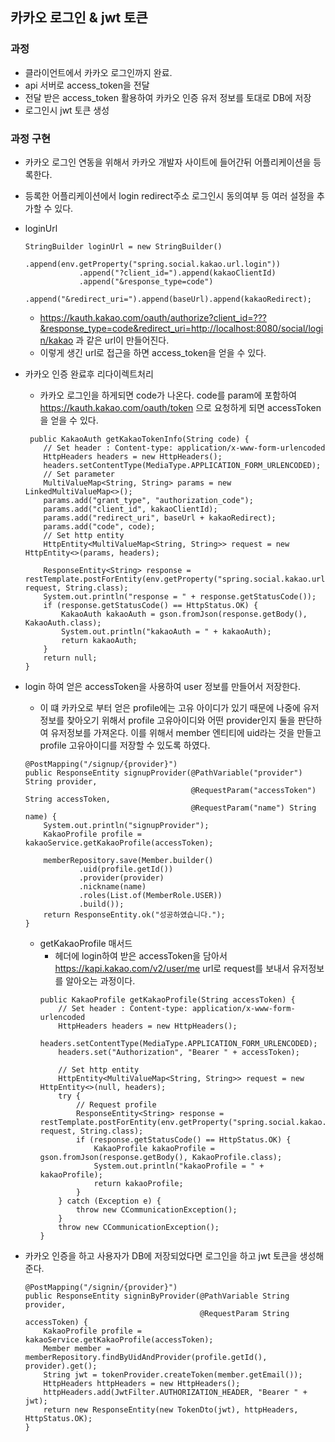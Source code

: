 ## 카카오 로그인 & jwt 토큰
### 과정
- 클라이언트에서 카카오 로그인까지 완료.
- api 서버로 access_token을 전달
- 전달 받은 access_token 활용하여 카카오 인증 유저 정보를 토대로 DB에 저장
- 로그인시 jwt 토큰 생성
### 과정 구현
- 카카오 로그인 연동을 위해서 카카오 개발자 사이트에 들어간뒤 어플리케이션을 등록한다.
- 등록한 어플리케이션에서 login redirect주소 로그인시 동의여부 등 여러 설정을 추가할 수 있다.
- loginUrl 
    ```
    StringBuilder loginUrl = new StringBuilder()
                .append(env.getProperty("spring.social.kakao.url.login"))
                .append("?client_id=").append(kakaoClientId)
                .append("&response_type=code")
                .append("&redirect_uri=").append(baseUrl).append(kakaoRedirect);
    ```
    -  https://kauth.kakao.com/oauth/authorize?client_id=???&response_type=code&redirect_uri=http://localhost:8080/social/login/kakao 과 같은 url이 만들어진다.
    - 이렇게 생긴 url로 접근을 하면 access_token을 얻을 수 있다.

- 카카오 인증 완료후 리다이렉트처리
    - 카카오 로그인을 하게되면 code가 나온다. code를 param에 포함하여 https://kauth.kakao.com/oauth/token 으로
    요청하게 되면 accessToken을 얻을 수 있다.
    ```
     public KakaoAuth getKakaoTokenInfo(String code) {
        // Set header : Content-type: application/x-www-form-urlencoded
        HttpHeaders headers = new HttpHeaders();
        headers.setContentType(MediaType.APPLICATION_FORM_URLENCODED);
        // Set parameter
        MultiValueMap<String, String> params = new LinkedMultiValueMap<>();
        params.add("grant_type", "authorization_code");
        params.add("client_id", kakaoClientId);
        params.add("redirect_uri", baseUrl + kakaoRedirect);
        params.add("code", code);
        // Set http entity
        HttpEntity<MultiValueMap<String, String>> request = new HttpEntity<>(params, headers);

        ResponseEntity<String> response = restTemplate.postForEntity(env.getProperty("spring.social.kakao.url.token"), request, String.class);
        System.out.println("response = " + response.getStatusCode());
        if (response.getStatusCode() == HttpStatus.OK) {
            KakaoAuth kakaoAuth = gson.fromJson(response.getBody(), KakaoAuth.class);
            System.out.println("kakaoAuth = " + kakaoAuth);
            return kakaoAuth;
        }
        return null;
    }
    ```

- login 하여 얻은 accessToken을 사용하여 user 정보를 만들어서 저장한다.
    - 이 떄 카카오로 부터 얻은 profile에는 고유 아이디가 있기 때문에 나중에 유저정보를 찾아오기
    위해서 profile 고유아이디와 어떤 provider인지 둘을 판단하여 유저정보를 가져온다. 이를 위해서 
    member 엔티티에 uid라는 것을 만들고 profile 고유아이디를 저장할 수 있도록 하였다.
    ```
    @PostMapping("/signup/{provider}")
    public ResponseEntity signupProvider(@PathVariable("provider") String provider,
                                         @RequestParam("accessToken") String accessToken,
                                         @RequestParam("name") String name) {
        System.out.println("signupProvider");
        KakaoProfile profile = kakaoService.getKakaoProfile(accessToken);

        memberRepository.save(Member.builder()
                .uid(profile.getId())
                .provider(provider)
                .nickname(name)
                .roles(List.of(MemberRole.USER))
                .build());
        return ResponseEntity.ok("성공하였습니다.");
    }
    ```
    - getKakaoProfile 매서드 
        - 헤더에 login하여 받은 accessToken을 담아서 https://kapi.kakao.com/v2/user/me url로 
        request를 보내서 유저정보를 알아오는 과정이다.
        ```
        public KakaoProfile getKakaoProfile(String accessToken) {
            // Set header : Content-type: application/x-www-form-urlencoded
            HttpHeaders headers = new HttpHeaders();
            headers.setContentType(MediaType.APPLICATION_FORM_URLENCODED);
            headers.set("Authorization", "Bearer " + accessToken);

            // Set http entity
            HttpEntity<MultiValueMap<String, String>> request = new HttpEntity<>(null, headers);
            try {
                // Request profile
                ResponseEntity<String> response = restTemplate.postForEntity(env.getProperty("spring.social.kakao.url.profile"), request, String.class);
                if (response.getStatusCode() == HttpStatus.OK) {
                    KakaoProfile kakaoProfile = gson.fromJson(response.getBody(), KakaoProfile.class);
                    System.out.println("kakaoProfile = " + kakaoProfile);
                    return kakaoProfile;
                }
            } catch (Exception e) {
                throw new CCommunicationException();
            }
            throw new CCommunicationException();
        }
        ```
- 카카오 인증을 하고 사용자가 DB에 저장되었다면 로그인을 하고 jwt 토큰을 생성해준다.
    ```
    @PostMapping("/signin/{provider}")
    public ResponseEntity signinByProvider(@PathVariable String provider,
                                           @RequestParam String accessToken) {
        KakaoProfile profile = kakaoService.getKakaoProfile(accessToken);
        Member member = memberRepository.findByUidAndProvider(profile.getId(), provider).get();
        String jwt = tokenProvider.createToken(member.getEmail());
        HttpHeaders httpHeaders = new HttpHeaders();
        httpHeaders.add(JwtFilter.AUTHORIZATION_HEADER, "Bearer " + jwt);
        return new ResponseEntity(new TokenDto(jwt), httpHeaders, HttpStatus.OK);
    }
    ```